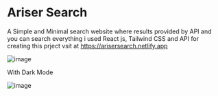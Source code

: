 # Ariser Search

A Simple and Minimal search website where results provided by API and you can search everything
i used React js, Tailwind CSS and API for creating this prject 
vsit at https://arisersearch.netlify.app

![image](https://user-images.githubusercontent.com/86983295/191952820-2b018a85-206a-42aa-a8b9-457d97a729ff.png)

With Dark Mode

![image](https://user-images.githubusercontent.com/86983295/191952896-8f1c4a21-44b8-4883-8436-933ddfc99349.png)

